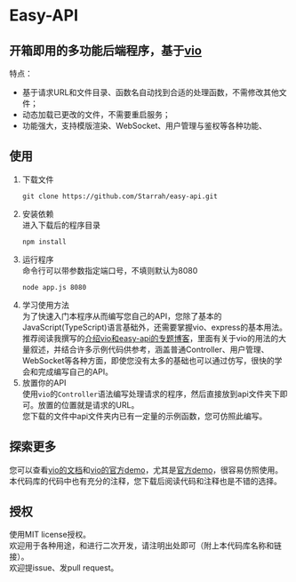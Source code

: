 # Easy-API
## 开箱即用的多功能后端程序，基于[vio](https://github.com/vilic/vio)
特点：
- 基于请求URL和文件目录、函数名自动找到合适的处理函数，不需修改其他文件；  
- 动态加载已更改的文件，不需要重启服务；  
- 功能强大，支持模版渲染、WebSocket、用户管理与鉴权等各种功能、

## 使用
1. 下载文件  
    ```
    git clone https://github.com/Starrah/easy-api.git
    ```
2. 安装依赖  
    进入下载后的程序目录  
    ```
    npm install
    ```
3. 运行程序  
    命令行可以带参数指定端口号，不填则默认为8080  
    ```
    node app.js 8080
    ```
4. 学习使用方法  
    为了快速入门本程序从而编写您自己的API，您除了基本的JavaScript(TypeScript)语言基础外，还需要掌握vio、express的基本用法。  
    推荐阅读我撰写的[介绍vio和easy-api的专题博客](https://starrah.cn/blog/vio%E5%BA%93%E7%9A%84%E4%BD%BF%E7%94%A8%E4%B8%8Eeasy-api-20191230/)，里面有关于vio的用法的大量叙述，并结合许多示例代码供参考，涵盖普通Controller、用户管理、WebSocket等各种方面，即使您没有太多的基础也可以通过仿写，很快的学会和完成编写自己的API。  
5. 放置你的API  
    使用`vio`的`Controller`语法编写处理请求的程序，然后直接放到api文件夹下即可。放置的位置就是请求的URL。  
    您下载的文件中api文件夹内已有一定量的示例函数，您可仿照此编写。  
    
## 探索更多
   您可以查看[vio的文档](https://github.com/vilic/vio#readme)和[vio的官方demo](https://github.com/vilic/vio-demos)，尤其是[官方demo](https://github.com/vilic/vio-demos)，很容易仿照使用。  
   本代码库的代码中也有充分的注释，您下载后阅读代码和注释也是不错的选择。  
   
## 授权
   使用MIT license授权。  
   欢迎用于各种用途，和进行二次开发，请注明出处即可（附上本代码库名称和链接）。  
   欢迎提issue、发pull request。  
    
